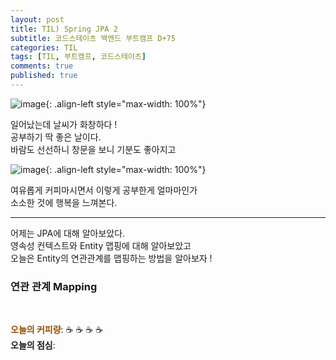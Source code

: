 ```yaml
---
layout: post
title: TIL) Spring JPA 2
subtitle: 코드스테이츠 백엔드 부트캠프 D+75
categories: TIL
tags: [TIL, 부트캠프, 코드스테이츠]
comments: true
published: true
---
```


![image](){: .align-left style="max-width: 100%"}

일어났는데 날씨가 화창하다 !  
공부하기 딱 좋은 날이다.  
바람도 선선하니 창문을 보니 기분도 좋아지고  

![image](https://lh3.googleusercontent.com/drive-viewer/AJc5JmTTi3iIn8dTeSBPpmgo8WFDpboB_P96FekTAmQA2_3ffEhVNvvXCKe7KMWo9-LgViok2L1403k=w3024-h1614){: .align-left style="max-width: 100%"}

여유롭게 커피마시면서 이렇게 공부한게 얼마마인가  
소소한 것에 행복을 느껴본다.

---   

어제는 JPA에 대해 알아보았다.  
영속성 컨텍스트와 Entity 맵핑에 대해 알아보았고  
오늘은 Entity의 연관관계를 맵핑하는 방법을 알아보자 !  

### 연관 관계 Mapping





<br/>  

<span style="color:#994C00">**오늘의 커피량**</span>: ☕️ ☕️ ☕️ ☕️  
**오늘의 점심**: 